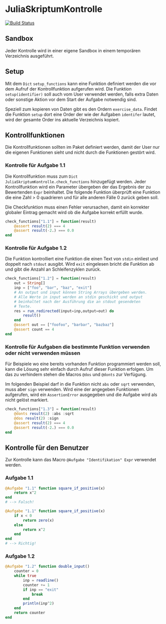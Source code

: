 # JuliaSkriptumKontrolle

[![Build Status](https://travis-ci.org/sebastianpech/JuliaSkriptumKontrolle.jl.svg?branch=master)](https://travis-ci.org/sebastianpech/JuliaSkriptumKontrolle.jl)

## Sandbox

Jeder Kontrolle wird in einer eigene Sandbox in einem temporären Verzeichnis ausgeführt.

## Setup

Mit dem `Dict` `setup_functions` kann eine Funktion definiert werden die vor dem Aufruf der Kontrollfunktion aufgerufen wird.
Die Funktion `setup(identifier)` soll auch vom User verwendet werden, falls extra Daten oder sonstige Aktion vor dem Start der Aufgabe notwendig sind.

Speziell zum kopieren von Daten gibt es den Ordern `exercise_data`. Findet die Funktion `setup` dort eine Order der wie der Aufgaben `identifer` lautet, wird der gesamte Order ins aktuelle Verzeichnis kopiert.

## Kontrollfunktionen
Die Kontrollfunktionen sollten im Paket definiert werden, damit der
User nur die eigenen Funktionen sieht und nicht durch die Funktionen
gestört wird.

### Kontrolle für Aufgabe 1.1

Die Kontrollfunktion muss zum `Dict` `JuliaSkriptumKontrolle.check_functions` hinzugefügt werden.
Jeder Kontrollfunktion wird ein Parameter übergeben der das Ergebnis der zu Bewertenden `Expr` beinhaltet.
Die folgende Funktion überprüft eine Funktion die eine Zahl > 0 quadrieren und für alle anderen Fälle 0 zurück geben soll.

Die Checkfunktion muss einen Fehler verursachen, damit ein korrekter globaler Eintrag gemacht wird ob die Aufgabe korrekt erfüllt wurde.

```julia
check_functions["1.1"] = function(result)
    @assert result(2) === 4
    @assert result(-2.) === 0.0
end
```

### Kontrolle für Aufgabe 1.2

Die Funktion kontrolliert eine Funktion die einen Text von `stdin` einliest und doppelt nach `stdout` ausgibt.
Wird `exit` eingelesen bricht die Funktion ab und gibt die Anzahl an Schleifenzyklen zurück.

```julia
check_functions["1.2"] = function(result)
    out = String[]
    inp = ["foo", "bar", "baz", "exit"]
    # An output und input können String Arrays übergeben werden.
    # Alle Werte in input werden an stdin geschickt und output
    # beinhaltet nach der Ausführung die an stdout gesendeten
    # Texte.
    res = run_redirected(input=inp,output=out) do
        result()
    end
    @assert out == ["foofoo", "barbar", "bazbaz"] 
    @assert count == 4
end
```

### Kontrolle für Aufgaben die bestimmte Funktion verwenden oder nicht verwenden müssen

Für Beispiele wo eine bereits vorhanden Funktion programmiert werden soll, kann die Lösung sehr einfach 
durch Aufruf dieser Funktion erfolgen. Um das zu verhindern stehen die Macros `@dos` und `@donts` zur Verfügung.

Im folgenden Beispiel darf in die Funktion nicht `abs` oder `sqrt` verwenden, muss aber `sign` verwenden.
Wird eine der angegeben Funktionen aufgerufen, wird ein `AssertionError` ausgegeben und die Aufgabe wird als nicht gelöst markiert.

```julia
check_functions["1.3"] = function(result)
    @donts result(2) :abs :sqrt
    @dos result(2) :sign
    @assert result(2) === 4
    @assert result(-2.) === 0.0
end
```

## Kontrolle für den Benutzer

Zur Kontrolle kann das Macro `@Aufgabe "Identifikation" Expr` verwendet werden.

### Aufgabe 1.1

```julia
@Aufgabe "1.1" function square_if_positive(x)
    return x^2
end
# --> Falsch!

@Aufgabe "1.1" function square_if_positive(x)
    if x < 0
        return zero(x)
    else
        return x^2
    end
end
# --> Richtig!
```

### Aufgabe 1.2

```julia
@Aufgabe "1.2" function double_input()
    counter = 0
    while true
        inp = readline()
        counter += 1
        if inp == "exit"
            break
        end
        println(inp^2)
    end
    return counter
end

```
